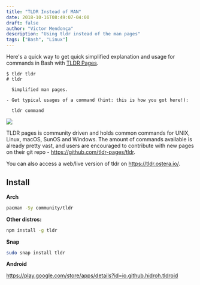```yaml
---
title: "TLDR Instead of MAN"
date: 2018-10-16T08:49:07-04:00
draft: false
author: "Victor Mendonça"
description: "Using tldr instead of the man pages"
tags: ["Bash", "Linux"]
---
```


Here's a quick way to get quick simplified explanation and usage for commands in Bash with [TLDR Pages](https://tldr.sh/).

```
$ tldr tldr
# tldr                                                                            

  Simplified man pages.                                                           

- Get typical usages of a command (hint: this is how you got here!):              

  tldr command       
```

![](../img/tldr-instead-of-man/tldr.rsync.png)

TLDR pages is community driven and holds common commands for UNIX, Linux, macOS, SunOS and Windows. The amount of commands available is already pretty vast, and users are encouraged to contribute with new pages on their git repo - https://github.com/tldr-pages/tldr.

You can also access a web/live version of tldr on https://tldr.ostera.io/.


Install
---

**Arch**

```bash
pacman -Sy community/tldr
```

**Other distros:**

```bash
npm install -g tldr
```

**Snap**

```bash
sudo snap install tldr
```

**Android**

https://play.google.com/store/apps/details?id=io.github.hidroh.tldroid
